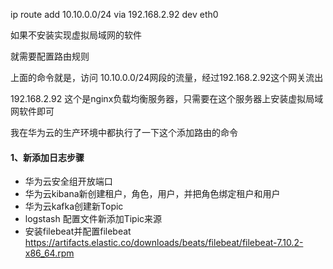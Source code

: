 
ip route add 10.10.0.0/24 via 192.168.2.92 dev eth0


如果不安装实现虚拟局域网的软件

就需要配置路由规则

上面的命令就是，访问 10.10.0.0/24网段的流量，经过192.168.2.92这个网关流出


192.168.2.92 这个是nginx负载均衡服务器，只需要在这个服务器上安装虚拟局域网软件即可

我在华为云的生产环境中都执行了一下这个添加路由的命令



#### 1、新添加日志步骤

- 华为云安全组开放端口
- 华为云kibana新创建租户，角色，用户，并把角色绑定租户和用户
- 华为云kafka创建新Topic
- logstash 配置文件新添加Tipic来源
- 安装filebeat并配置filebeat  https://artifacts.elastic.co/downloads/beats/filebeat/filebeat-7.10.2-x86_64.rpm

